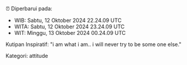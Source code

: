 ⏰ Diperbarui pada:
- WIB: Sabtu, 12 Oktober 2024 22.24.09 UTC
- WITA: Sabtu, 12 Oktober 2024 23.24.09 UTC
- WIT: Minggu, 13 Oktober 2024 00.24.09 UTC

Kutipan Inspiratif:
"i am what i am.. i will never try to be some one else."


Kategori: attitude

